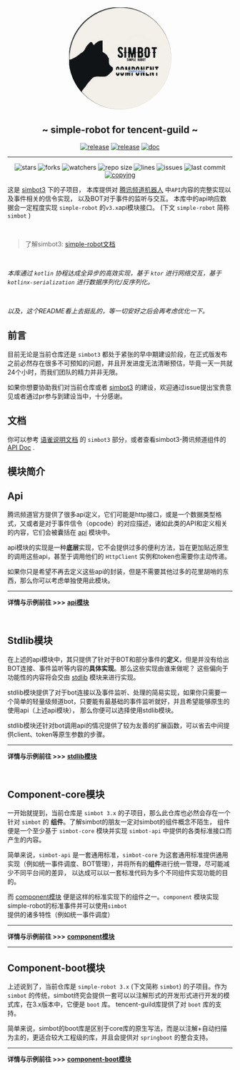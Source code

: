 #  

<div align="center">
<img src=".simbot/logo.png" alt="logo" style="width:230px; height:230px; border-radius:50%; " />
<h2>
    ~ simple-robot for tencent-guild ~ 
</h2>
<a href="https://github.com/simple-robot/simbot-component-tencent-guild/releases/latest"><img alt="release" src="https://img.shields.io/github/v/release/simple-robot/simbot-component-tencent-guild" /></a>
<a href="https://repo1.maven.org/maven2/love/forte/simbot/component/simbot-component-tencent-guild-api/" target="_blank">
  <img alt="release" src="https://img.shields.io/maven-central/v/love.forte.simbot.component/simbot-component-tencent-guild-api" /></a>
<a href="https://www.yuque.com/simpler-robot/simpler-robot-doc" target="_blank">
  <img alt="doc" src="https://img.shields.io/badge/doc-yuque-brightgreen" /></a>
   <hr>
   <img alt="stars" src="https://img.shields.io/github/stars/simple-robot/simbot-component-tencent-guild" />
   <img alt="forks" src="https://img.shields.io/github/forks/simple-robot/simbot-component-tencent-guild" />
   <img alt="watchers" src="https://img.shields.io/github/watchers/simple-robot/simbot-component-tencent-guild" />
   <img alt="repo size" src="https://img.shields.io/github/repo-size/simple-robot/simbot-component-tencent-guild" />
   <img alt="lines" src="https://img.shields.io/tokei/lines/github/simple-robot/simbot-component-tencent-guild" />
   <img alt="issues" src="https://img.shields.io/github/issues-closed/simple-robot/simbot-component-tencent-guild?color=green" />
   <img alt="last commit" src="https://img.shields.io/github/last-commit/simple-robot/simbot-component-tencent-guild" />
   <a href="./COPYING"><img alt="copying" src="https://img.shields.io/github/license/simple-robot/simbot-component-tencent-guild" /></a>

</div>

这是 [simbot3](https://github.com/ForteScarlet/simpler-robot)
下的子项目， 本库提供对 [腾讯频道机器人](https://bot.q.qq.com/wiki/develop/api/) 中`API`内容的完整实现以及事件相关的信令实现， 以及BOT对于事件的监听与交互。
本库中的api响应数据会一定程度实现 `simple-robot` 的`v3.x`api模块接口。 (下文 `simple-robot` 简称 `simbot` )

<br>

> 了解simbot3: [simple-robot文档](https://www.yuque.com/simpler-robot/simpler-robot-doc/mudleb)

<br>


*本库通过 `kotlin` 协程达成全异步的高效实现，基于 `ktor` 进行网络交互，基于 `kotlinx-serialization` 进行数据序列化/反序列化。*


<br>

*以及，这个README看上去挺乱的，等一切安好之后会再考虑优化一下。*

## 前言

目前无论是当前仓库还是 `simbot3` 都处于紧张的早中期建设阶段，在正式版发布之前必然存在很多不可预知的问题，并且开发进度无法清晰预估，毕竟一天一共就24个小时，而我们团队的精力并非无限。

如果你想要协助我们对当前仓库或者 [simbot3](https://github.com/ForteScarlet/simpler-robot/tree/v3-dev)
的建设，欢迎通过issue提出宝贵意见或者通过pr参与到建设当中，十分感谢。

## 文档
你可以参考 [语雀说明文档](https://www.yuque.com/simpler-robot) 的 `simbot3` 部分，或者查看simbot3-腾讯频道组件的 [API Doc](https://simple-robot-library.github.io/simbot3-component-tencent-guild-apiDoc/) .



## 模块简介

## Api

腾讯频道官方提供了很多api定义，它们可能是http接口，或是一个数据类型格式，又或者是对于事件信令（opcode）的对应描述，诸如此类的API和定义相关的内容，它们会被囊括在 [api](api) 模块中。

api模块的实现是一种**底层**实现，它不会提供过多的便利方法，旨在更加贴近原生的调用这些api，甚至于调用他们的 `HttpClient` 实例和token也需要你主动传递。

如果你只是希望不再去定义这些api的封装，但是不需要其他过多的花里胡哨的东西，那么你可以考虑单独使用此模块。

<hr>

**详情与示例前往 >>>** [**api模块**](simbot-component-tencent-guild-api)

<br>

## Stdlib模块

在上述的api模块中，其只提供了针对于BOT和部分事件的**定义**，但是并没有给出BOT连接、事件监听等内容的**具体实现**。那么这些实现由谁来做呢？ 这些偏向于功能性的内容将会交由 [stdlib](stdlib) 模块来进行实现。

stdlib模块提供了对于bot连接以及事件监听、处理的简易实现，如果你只需要一个简单的轻量级频道bot，只要能有最基础的事件监听就好，并且希望能够原生的使用api（上述api模块）， 那么你便可以选择使用stdlib模块。

stdlib模块还针对bot调用api的情况提供了较为友善的扩展函数，可以省去中间提供client、token等原生参数的步骤。

<hr>

**详情与示例前往 >>>** [**stdlib模块**](simbot-component-tencent-guild-stdlib)

<br>

## Component-core模块

一开始就提到，当前仓库是 `simbot 3.x` 的子项目，那么此仓库也必然会存在一个针对 `simbot` 的 **组件**。了解simbot的朋友一定对simbot的组件概念不陌生， 组件便是一个至少基于 `simbot-core`
模块并实现 `simbot-api` 中提供的各类标准接口而产生的内容。

简单来说，`simbot-api` 是一套通用标准，`simbot-core` 为这套通用标准提供通用实现（例如统一事件调度、BOT管理），并将所有的**组件**进行统一管理，尽可能减少不同平台间的差异，
以达成可以以一套标准代码为多个不同组件实现功能的目的。

而 [component模块](component) 便是这样的标准实现下的组件之一。`component` 模块实现simple-robot的标准事件并可以使用`simbot`提供的诸多特性（例如统一事件调度）


<hr>

**详情与示例前往 >>>** [**component模块**](simbot-component-tencent-guild-core)

<hr>

## Component-boot模块

上述说到了，当前仓库是 `simple-robot 3.x` (下文简称 `simbot`) 的子项目。作为 `simbot` 的传统，simbot终究会提供一套可以以注解形式的开发形式进行开发的模式库，在3.x版本中，它便是 `boot`
库。 tencent-guild库提供了对 `boot` 库的支持。

简单来说，simbot的boot库是区别于core库的原生写法，而是以注解+自动扫描为主的，更适合较大工程级的库，并且会提供对 `springboot` 的整合支持。

<hr>

**详情与示例前往 >>>** [**component-boot模块**](simbot-component-tencent-guild-boot)

